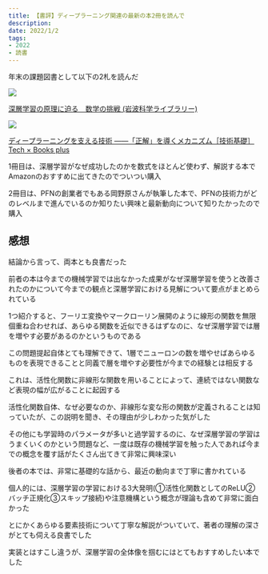 ```yaml
---
title: 【書評】ディープラーニング関連の最新の本2冊を読んで
description:
date: 2022/1/2
tags:
- 2022
- 読書
---
```


年末の課題図書として以下の2札を読んだ

<a target="_blank"  href="https://www.amazon.co.jp/gp/product/B09FPBQM9C/ref=as_li_tl?ie=UTF8&camp=247&creative=1211&creativeASIN=B09FPBQM9C&linkCode=as2&tag=planetmeron06-22&linkId=0b8aef31f66b9a026dfd6bf36ba1f6ac"><img border="0" src="//ws-fe.amazon-adsystem.com/widgets/q?_encoding=UTF8&MarketPlace=JP&ASIN=B09FPBQM9C&ServiceVersion=20070822&ID=AsinImage&WS=1&Format=_SL250_&tag=planetmeron06-22" ></a>

[深層学習の原理に迫る　数学の挑戦 (岩波科学ライブラリー)](https://amzn.to/3zkpM8h)

<a target="_blank"  href="https://www.amazon.co.jp/gp/product/B09NQTXZXP/ref=as_li_tl?ie=UTF8&camp=247&creative=1211&creativeASIN=B09NQTXZXP&linkCode=as2&tag=planetmeron06-22&linkId=81553295eee56bc3db60fe921259e497"><img border="0" src="//ws-fe.amazon-adsystem.com/widgets/q?_encoding=UTF8&MarketPlace=JP&ASIN=B09NQTXZXP&ServiceVersion=20070822&ID=AsinImage&WS=1&Format=_SL250_&tag=planetmeron06-22" ></a>

[ディープラーニングを支える技術 ——「正解」を導くメカニズム［技術基礎］ Tech × Books plus](https://amzn.to/3eOosB7)

1冊目は、深層学習がなぜ成功したのかを数式をほとんど使わず、解説する本でAmazonのおすすめに出てきたのでついつい購入

2冊目は、PFNの創業者でもある岡野原さんが執筆した本で、PFNの技術力がどのレベルまで進んでいるのか知りたい興味と最新動向について知りたかったので購入

## 感想

結論から言って、両本とも良書だった

前者の本は今までの機械学習では出なかった成果がなぜ深層学習を使うと改善されたのかについて今までの観点と深層学習における見解について要点がまとめられている

1つ紹介すると、フーリエ変換やマークローリン展開のように線形の関数を無限個重ね合わせれば、あらゆる関数を近似できるはずなのに、なぜ深層学習では層を増やす必要があるのかというものである

この問題提起自体とても理解できて、1層でニューロンの数を増やせばあらゆるものを表現できることと同義で層を増やす必要性が今までの経験とは相反する

これは、活性化関数に非線形な関数を用いることによって、連続ではない関数など表現の幅が広がることに起因する

活性化関数自体、なぜ必要なのか、非線形な変な形の関数が定義されることは知っていたが、この説明を聞き、その理由が少しわかった気がした

その他にも学習時のパラメータが多いと過学習するのに、なぜ深層学習の学習はうまくいくのかという問題など、一度は既存の機械学習を触った人であれば今までの概念を覆す話がたくさん出てきて非常に興味深い

後者の本では、非常に基礎的な話から、最近の動向まで丁寧に書かれている

個人的には、深層学習の学習における3大発明(①活性化関数としてのReLU②バッチ正規化③スキップ接続)や注意機構という概念が理論も含めて非常に面白かった

とにかくあらゆる要素技術について丁寧な解説がついていて、著者の理解の深さがとても伺える良書でした

実装とはすこし違うが、深層学習の全体像を掴むにはとてもおすすめしたい本でした

